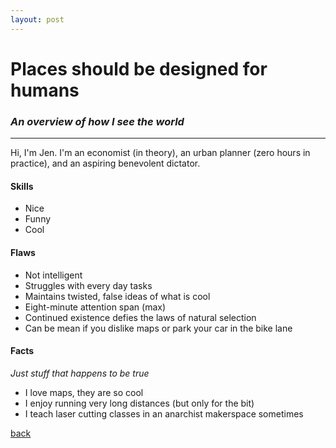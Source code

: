 ```yaml
---
layout: post
---
```


# Places should be designed for humans
### _An overview of how I see the world_
* * *

Hi, I'm Jen. I'm an economist (in theory), an urban planner (zero hours in practice), and an aspiring benevolent dictator.

#### Skills
- Nice
- Funny
- Cool

#### Flaws
- Not intelligent
- Struggles with every day tasks
- Maintains twisted, false ideas of what is cool
- Eight-minute attention span (max)
- Continued existence defies the laws of natural selection
- Can be mean if you dislike maps or park your car in the bike lane

#### Facts
_Just stuff that happens to be true_
- I love maps, they are so cool
- I enjoy running very long distances (but only for the bit)
- I teach laser cutting classes in an anarchist makerspace sometimes

[back](./)
